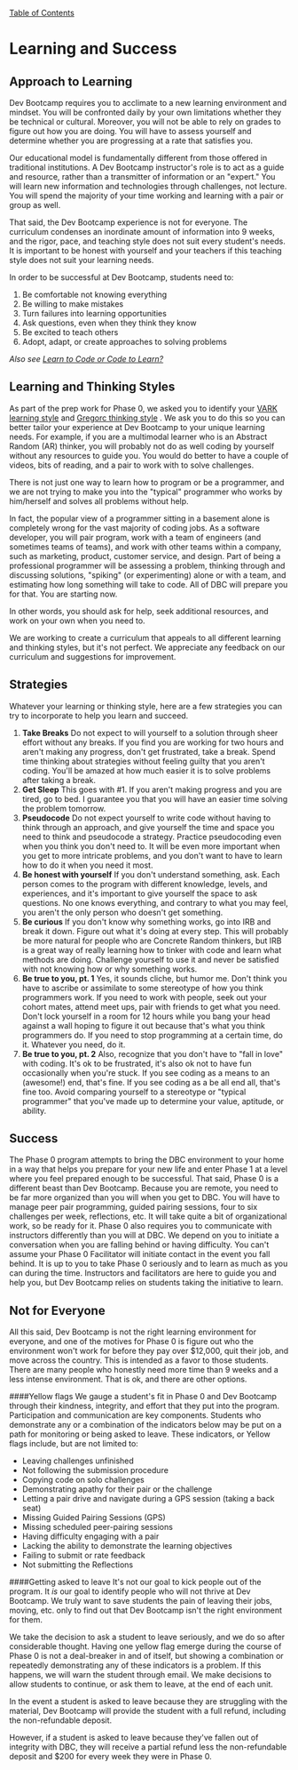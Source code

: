 [Table of Contents](README.md)

# Learning and Success

## Approach to Learning
Dev Bootcamp requires you to acclimate to a new learning environment and mindset. You will be confronted daily by your own limitations whether they be technical or cultural. Moreover, you will not be able to rely on grades to figure out how you are doing. You will have to assess yourself and determine whether you are progressing at a rate that satisfies you.

Our educational model is fundamentally different from those offered in traditional institutions. A Dev Bootcamp instructor's role is to act as a guide and resource, rather than a transmitter of information or an "expert." You will learn new information and technologies through challenges, not lecture. You will spend the majority of your time working and learning with a pair or group as well.

That said, the Dev Bootcamp experience is not for everyone. The curriculum condenses an inordinate amount of information into 9 weeks, and the rigor, pace, and teaching style does not suit every student's needs. It is important to be honest with yourself and your teachers if this teaching style does not suit your learning needs.

In order to be successful at Dev Bootcamp, students need to:

1. Be comfortable not knowing everything
2. Be willing to make mistakes
3. Turn failures into learning opportunities
4. Ask questions, even when they think they know
5. Be excited to teach others
5. Adopt, adapt, or create approaches to solving problems

*Also see [Learn to Code or Code to Learn?](http://devbootcamp.com/2014/02/17/learn-to-code-code-to-learn/)*


## Learning and Thinking Styles
As part of the prep work for Phase 0, we asked you to identify your [VARK learning style](http://www.vark-learn.com/english/page.asp?p=questionnaire) and [Gregorc thinking style](http://www.thelearningweb.net/personalthink.html) . We ask you to do this so you can better tailor your experience at Dev Bootcamp to your unique learning needs. For example, if you are a multimodal learner who is an Abstract Random (AR) thinker, you will probably not do as well coding by yourself without any resources to guide you. You would do better to have a couple of videos, bits of reading, and a pair to work with to solve challenges.

There is not just one way to learn how to program or be a programmer, and we are not trying to make you into the "typical" programmer who works by him/herself and solves all problems without help.

In fact, the popular view of a programmer sitting in a basement alone is completely wrong for the vast majority of coding jobs.  As a software developer, you will pair program, work with a team of engineers (and sometimes teams of teams), and work with other teams within a company, such as marketing, product, customer service, and design. Part of being a professional programmer will be assessing a problem, thinking through and discussing solutions, "spiking" (or experimenting) alone or with a team, and estimating how long something will take to code.  All of DBC will prepare you for that.  You are starting now.

In other words, you should ask for help, seek additional resources, and work on your own when you need to.

We are working to create a curriculum that appeals to all different learning and thinking styles, but it's not perfect. We appreciate any feedback on our curriculum and suggestions for improvement.



## Strategies
Whatever your learning or thinking style, here are a few strategies you can try to incorporate to help you learn and succeed.

1. **Take Breaks** Do not expect to will yourself to a solution through sheer effort without any breaks. If you find you are working for two hours and aren't making any progress, don't get frustrated, take a break. Spend time thinking about strategies without feeling guilty that you aren't coding. You'll be amazed at how much easier it is to solve problems after taking a break.
2. **Get Sleep** This goes with #1. If you aren't making progress and you are tired, go to bed. I guarantee you that you will have an easier time solving the problem tomorrow.
3. **Pseudocode** Do not expect yourself to write code without having to think through an approach, and give yourself the time and space you need to think and pseudocode a strategy. Practice pseudocoding even when you think you don't need to. It will be even more important when you get to more intricate problems, and you don't want to have to learn how to do it when you need it most.
4. **Be honest with yourself** If you don't understand something, ask. Each person comes to the program with different knowledge, levels, and experiences, and it's important to give yourself the space to ask questions. No one knows everything, and contrary to what you may feel, you aren't the only person who doesn't get something.
5. **Be curious** If you don't know why something works, go into IRB and break it down. Figure out what it's doing at every step. This will probably be more natural for people who are Concrete Random thinkers, but IRB is a great way of really learning how to tinker with code and learn what methods are doing. Challenge yourself to use it and never be satisfied with not knowing how or why something works.
6. **Be true to you, pt. 1** Yes, it sounds cliche, but humor me. Don't think you have to ascribe or assimilate to some stereotype of how you think programmers work. If you need to work with people, seek out your cohort mates, attend meet ups, pair with friends to get what you need. Don't lock yourself in a room for 12 hours while you bang your head against a wall hoping to figure it out because that's what you think programmers do. If you need to stop programming at a certain time, do it. Whatever you need, do it.
7. **Be true to you, pt. 2** Also, recognize that you don't have to "fall in love" with coding. It's ok to be frustrated, it's also ok not to have fun occasionally when you're stuck. If you see coding as a means to an (awesome!) end, that's fine. If you see coding as a be all end all, that's fine too. Avoid comparing yourself to a stereotype or "typical programmer" that you've made up to determine your value, aptitude, or ability.


## Success
The Phase 0 program attempts to bring the DBC environment to your home in a way that helps you prepare for your new life and enter Phase 1 at a level where you feel prepared enough to be successful. That said, Phase 0 is a different beast than Dev Bootcamp. Because you are remote, you need to be far more organized than you will when you get to DBC. You will have to manage peer pair programming, guided pairing sessions, four to six challenges per week, reflections, etc. It will take quite a bit of organizational work, so be ready for it. Phase 0 also requires you to communicate with instructors differently than you will at DBC. We depend on you to initiate a conversation when you are falling behind or having difficulty. You can't assume your Phase 0 Facilitator will initiate contact in the event you fall behind. It is up to you to take Phase 0 seriously and to learn as much as you can during the time. Instructors and facilitators are here to guide you and help you, but Dev Bootcamp relies on students taking the initiative to learn.

## Not for Everyone
All this said, Dev Bootcamp is not the right learning environment for everyone, and one of the motives for Phase 0 is figure out who the environment won't work for before they pay over $12,000, quit their job, and move across the country. This is intended as a favor to those students. There are many people who honestly need more time than 9 weeks and a less intense environment. That is ok, and there are other options.

####Yellow flags
We gauge a student's fit in Phase 0 and Dev Bootcamp through their kindness, integrity, and effort that they put into the program. Participation and communication are key components. Students who demonstrate any or a combination of the indicators below may be put on a path for monitoring or being asked to leave. These indicators, or Yellow flags include, but are not limited to:

- Leaving challenges unfinished
- Not following the submission procedure
- Copying code on solo challenges
- Demonstrating apathy for their pair or the challenge
- Letting a pair drive and navigate during a GPS session (taking a back seat)
- Missing Guided Pairing Sessions (GPS)
- Missing scheduled peer-pairing sessions
- Having difficulty engaging with a pair
- Lacking the ability to demonstrate the learning objectives
- Failing to submit or rate feedback
- Not submitting the Reflections

####Getting asked to leave
It's not our goal to kick people out of the program. It *is* our goal to identify people who will not thrive at Dev Bootcamp. We truly want to save students the pain of leaving their jobs, moving, etc. only to find out that Dev Bootcamp isn't the right environment for them.

We take the decision to ask a student to leave seriously, and we do so after considerable thought. Having one yellow flag emerge during the course of Phase 0 is not a deal-breaker in and of itself, but showing a combination or repeatedly demonstrating any of these indicators is a problem. If this happens, we will warn the student through email. We make decisions to allow students to continue, or ask them to leave, at the end of each unit.

In the event a student is asked to leave because they are struggling with the material, Dev Bootcamp will provide the student with a full refund, including the non-refundable deposit.

However, if a student is asked to leave because they've fallen out of integrity with DBC, they will receive a partial refund less the non-refundable deposit and $200 for every week they were in Phase 0.

